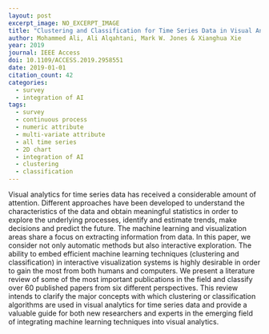 ```yaml
---
layout: post
excerpt_image: NO_EXCERPT_IMAGE
title: "Clustering and Classification for Time Series Data in Visual Analytics: A Survey"
author: Mohammed Ali, Ali Alqahtani, Mark W. Jones & Xianghua Xie
year: 2019
journal: IEEE Access
doi: 10.1109/ACCESS.2019.2958551
date: 2019-01-01
citation_count: 42
categories:
  - survey
  - integration of AI
tags:
  - survey
  - continuous process
  - numeric attribute
  - multi-variate attribute
  - all time series
  - 2D chart
  - integration of AI
  - clustering
  - classification
---
```

Visual analytics for time series data has received a considerable amount of attention. Different approaches have been developed to understand the characteristics of the data and obtain meaningful statistics in order to explore the underlying processes, identify and estimate trends, make decisions and predict the future. The machine learning and visualization areas share a focus on extracting information from data. In this paper, we consider not only automatic methods but also interactive exploration. The ability to embed efficient machine learning techniques (clustering and classification) in interactive visualization systems is highly desirable in order to gain the most from both humans and computers. We present a literature review of some of the most important publications in the field and classify over 60 published papers from six different perspectives. This review intends to clarify the major concepts with which clustering or classification algorithms are used in visual analytics for time series data and provide a valuable guide for both new researchers and experts in the emerging field of integrating machine learning techniques into visual analytics.
